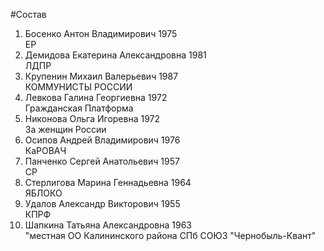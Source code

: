 #Состав
1. Босенко Антон Владимирович 1975   
    ЕР
2. Демидова Екатерина Александровна 1981   
    ЛДПР
3. Крупенин Михаил Валерьевич 1987   
    КОММУНИСТЫ РОССИИ
4. Левкова Галина Георгиевна 1972   
    Гражданская Платформа
5. Никонова Ольга Игоревна 1972   
    За женщин России
6. Осипов Андрей Владимирович 1976   
    КаРОВАЧ
7. Панченко Сергей Анатольевич 1957   
    СР
8. Стерлигова Марина Геннадьевна 1964   
    ЯБЛОКО
9. Удалов Александр Викторович 1955   
    КПРФ
10. Шапкина Татьяна Александровна 1963   
    "местная ОО Калининского района СПб СОЮЗ "Чернобыль-Квант"
